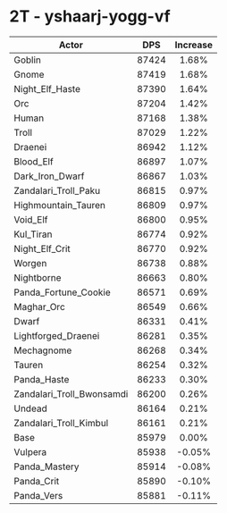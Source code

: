 # 2T - yshaarj-yogg-vf
| Actor | DPS | Increase |
|---|:---:|:---:|
|Goblin|87424|1.68%|
|Gnome|87419|1.68%|
|Night_Elf_Haste|87390|1.64%|
|Orc|87204|1.42%|
|Human|87168|1.38%|
|Troll|87029|1.22%|
|Draenei|86942|1.12%|
|Blood_Elf|86897|1.07%|
|Dark_Iron_Dwarf|86867|1.03%|
|Zandalari_Troll_Paku|86815|0.97%|
|Highmountain_Tauren|86809|0.97%|
|Void_Elf|86800|0.95%|
|Kul_Tiran|86774|0.92%|
|Night_Elf_Crit|86770|0.92%|
|Worgen|86738|0.88%|
|Nightborne|86663|0.80%|
|Panda_Fortune_Cookie|86571|0.69%|
|Maghar_Orc|86549|0.66%|
|Dwarf|86331|0.41%|
|Lightforged_Draenei|86281|0.35%|
|Mechagnome|86268|0.34%|
|Tauren|86254|0.32%|
|Panda_Haste|86233|0.30%|
|Zandalari_Troll_Bwonsamdi|86200|0.26%|
|Undead|86164|0.21%|
|Zandalari_Troll_Kimbul|86161|0.21%|
|Base|85979|0.00%|
|Vulpera|85938|-0.05%|
|Panda_Mastery|85914|-0.08%|
|Panda_Crit|85890|-0.10%|
|Panda_Vers|85881|-0.11%|

